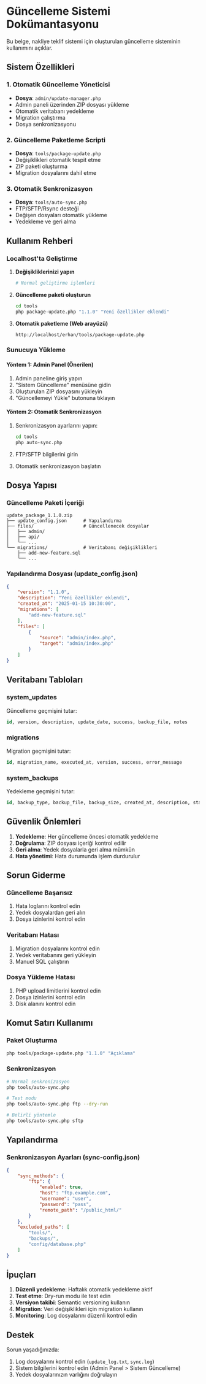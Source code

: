 # Güncelleme Sistemi Dokümantasyonu

Bu belge, nakliye teklif sistemi için oluşturulan güncelleme sisteminin kullanımını açıklar.

## Sistem Özellikleri

### 1. Otomatik Güncelleme Yöneticisi
- **Dosya**: `admin/update-manager.php`
- Admin paneli üzerinden ZIP dosyası yükleme
- Otomatik veritabanı yedekleme
- Migration çalıştırma
- Dosya senkronizasyonu

### 2. Güncelleme Paketleme Scripti
- **Dosya**: `tools/package-update.php`
- Değişiklikleri otomatik tespit etme
- ZIP paketi oluşturma
- Migration dosyalarını dahil etme

### 3. Otomatik Senkronizasyon
- **Dosya**: `tools/auto-sync.php`
- FTP/SFTP/Rsync desteği
- Değişen dosyaları otomatik yükleme
- Yedekleme ve geri alma

## Kullanım Rehberi

### Localhost'ta Geliştirme

1. **Değişikliklerinizi yapın**
   ```bash
   # Normal geliştirme işlemleri
   ```

2. **Güncelleme paketi oluşturun**
   ```bash
   cd tools
   php package-update.php "1.1.0" "Yeni özellikler eklendi"
   ```

3. **Otomatik paketleme (Web arayüzü)**
   ```
   http://localhost/erhan/tools/package-update.php
   ```

### Sunucuya Yükleme

#### Yöntem 1: Admin Panel (Önerilen)
1. Admin paneline giriş yapın
2. "Sistem Güncelleme" menüsüne gidin
3. Oluşturulan ZIP dosyasını yükleyin
4. "Güncellemeyi Yükle" butonuna tıklayın

#### Yöntem 2: Otomatik Senkronizasyon
1. Senkronizasyon ayarlarını yapın:
   ```bash
   cd tools
   php auto-sync.php
   ```

2. FTP/SFTP bilgilerini girin
3. Otomatik senkronizasyon başlatın

## Dosya Yapısı

### Güncelleme Paketi İçeriği
```
update_package_1.1.0.zip
├── update_config.json      # Yapılandırma
├── files/                  # Güncellenecek dosyalar
│   ├── admin/
│   ├── api/
│   └── ...
└── migrations/             # Veritabanı değişiklikleri
    ├── add-new-feature.sql
    └── ...
```

### Yapılandırma Dosyası (update_config.json)
```json
{
    "version": "1.1.0",
    "description": "Yeni özellikler eklendi",
    "created_at": "2025-01-15 10:30:00",
    "migrations": [
        "add-new-feature.sql"
    ],
    "files": [
        {
            "source": "admin/index.php",
            "target": "admin/index.php"
        }
    ]
}
```

## Veritabanı Tabloları

### system_updates
Güncelleme geçmişini tutar:
```sql
id, version, description, update_date, success, backup_file, notes
```

### migrations
Migration geçmişini tutar:
```sql
id, migration_name, executed_at, version, success, error_message
```

### system_backups
Yedekleme geçmişini tutar:
```sql
id, backup_type, backup_file, backup_size, created_at, description, status
```

## Güvenlik Önlemleri

1. **Yedekleme**: Her güncelleme öncesi otomatik yedekleme
2. **Doğrulama**: ZIP dosyası içeriği kontrol edilir
3. **Geri alma**: Yedek dosyalarla geri alma mümkün
4. **Hata yönetimi**: Hata durumunda işlem durdurulur

## Sorun Giderme

### Güncelleme Başarısız
1. Hata loglarını kontrol edin
2. Yedek dosyalardan geri alın
3. Dosya izinlerini kontrol edin

### Veritabanı Hatası
1. Migration dosyalarını kontrol edin
2. Yedek veritabanını geri yükleyin
3. Manuel SQL çalıştırın

### Dosya Yükleme Hatası
1. PHP upload limitlerini kontrol edin
2. Dosya izinlerini kontrol edin
3. Disk alanını kontrol edin

## Komut Satırı Kullanımı

### Paket Oluşturma
```bash
php tools/package-update.php "1.1.0" "Açıklama"
```

### Senkronizasyon
```bash
# Normal senkronizasyon
php tools/auto-sync.php

# Test modu
php tools/auto-sync.php ftp --dry-run

# Belirli yöntemle
php tools/auto-sync.php sftp
```

## Yapılandırma

### Senkronizasyon Ayarları (sync-config.json)
```json
{
    "sync_methods": {
        "ftp": {
            "enabled": true,
            "host": "ftp.example.com",
            "username": "user",
            "password": "pass",
            "remote_path": "/public_html/"
        }
    },
    "excluded_paths": [
        "tools/",
        "backups/",
        "config/database.php"
    ]
}
```

## İpuçları

1. **Düzenli yedekleme**: Haftalık otomatik yedekleme aktif
2. **Test etme**: Dry-run modu ile test edin
3. **Versiyon takibi**: Semantic versioning kullanın
4. **Migration**: Veri değişiklikleri için migration kullanın
5. **Monitoring**: Log dosyalarını düzenli kontrol edin

## Destek

Sorun yaşadığınızda:
1. Log dosyalarını kontrol edin (`update_log.txt`, `sync.log`)
2. Sistem bilgilerini kontrol edin (Admin Panel > Sistem Güncelleme)
3. Yedek dosyalarınızın varlığını doğrulayın
